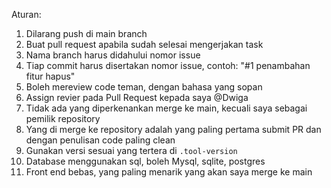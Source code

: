 Aturan:
1. Dilarang push di main branch
2. Buat pull request apabila sudah selesai mengerjakan task
3. Nama branch harus didahului nomor issue
4. Tiap commit harus disertakan nomor issue, contoh: "#1 penambahan fitur hapus"
5. Boleh mereview code teman, dengan bahasa yang sopan
6. Assign revier pada Pull Request kepada saya @Dwiga
7. Tidak ada yang diperkenankan merge ke main, kecuali saya sebagai pemilik repository
8. Yang di merge ke repository adalah yang paling pertama submit PR dan dengan penulisan code paling clean
9. Gunakan versi sesuai yang tertera di `.tool-version`
10. Database menggunakan sql, boleh Mysql, sqlite, postgres
11. Front end bebas, yang paling menarik yang akan saya merge ke main
